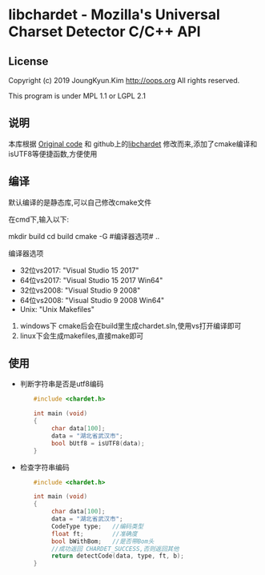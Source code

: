 libchardet - Mozilla's Universal Charset Detector C/C++ API
===

## License
Copyright (c) 2019 JoungKyun.Kim <http://oops.org> All rights reserved.

This program is under MPL 1.1 or LGPL 2.1

## 说明
本库根据  [Original code](http://lxr.mozilla.org/seamonkey/source/extensions/universalchardet/) 和 github上的[libchardet](https://github.com/Joungkyun/libchardet) 修改而来,添加了cmake编译和isUTF8等便捷函数,方便使用

## 编译
默认编译的是静态库,可以自己修改cmake文件

在cmd下,输入以下:

 mkdir build
 cd build
 cmake -G #编译器选项# ..

编译器选项

 * 32位vs2017:  "Visual Studio 15 2017"
 * 64位vs2017:  "Visual Studio 15 2017 Win64"
 * 32位vs2008:  "Visual Studio 9 2008"
 * 64位vs2008:  "Visual Studio 9 2008 Win64"
 * Unix:        "Unix Makefiles"
 
 1. windows下 cmake后会在build里生成chardet.sln,使用vs打开编译即可
 2. linux下会生成makefiles,直接make即可
 
## 使用

* 判断字符串是否是utf8编码
```c
       #include <chardet.h>

       int main (void) 
       {
            char data[100];
            data = "湖北省武汉市";
            bool bUtf8 = isUTF8(data);
       }
```
* 检查字符串编码
```c
       #include <chardet.h>

       int main (void) 
       {
            char data[100];
            data = "湖北省武汉市";
            CodeType type;   //编码类型
            float ft;        //准确度
            bool bWithBom;   //是否带Bom头
            //成功返回 CHARDET_SUCCESS,否则返回其他
            return detectCode(data, type, ft, b);
       }
```